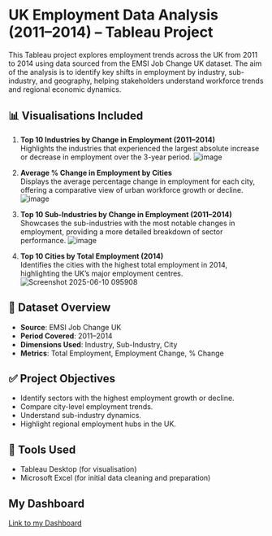# UK Employment Data Analysis (2011–2014) – Tableau Project

This Tableau project explores employment trends across the UK from 2011 to 2014 using data sourced from the EMSI Job Change UK dataset. The aim of the analysis is to identify key shifts in employment by industry, sub-industry, and geography, helping stakeholders understand workforce trends and regional economic dynamics.

## 📊 Visualisations Included

1. **Top 10 Industries by Change in Employment (2011–2014)**  
   Highlights the industries that experienced the largest absolute increase or decrease in employment over the 3-year period.
![image](https://github.com/user-attachments/assets/b3449e3d-d23d-4840-a55f-4151c526ced3)

2. **Average % Change in Employment by Cities**  
   Displays the average percentage change in employment for each city, offering a comparative view of urban workforce growth or decline.
![image](https://github.com/user-attachments/assets/66f7584c-0b12-4009-b1f5-7622d297f936)


3. **Top 10 Sub-Industries by Change in Employment (2011–2014)**  
   Showcases the sub-industries with the most notable changes in employment, providing a more detailed breakdown of sector performance.
![image](https://github.com/user-attachments/assets/23ad0c67-3028-4e33-86ad-fc64bafc0fcf)


4. **Top 10 Cities by Total Employment (2014)**  
   Identifies the cities with the highest total employment in 2014, highlighting the UK’s major employment centres.
![Screenshot 2025-06-10 095908](https://github.com/user-attachments/assets/001c4cd1-bc0e-454f-bb5e-a8f0b847f7ef)


## 📁 Dataset Overview

- **Source**: EMSI Job Change UK
- **Period Covered**: 2011–2014
- **Dimensions Used**: Industry, Sub-Industry, City
- **Metrics**: Total Employment, Employment Change, % Change

## ✅ Project Objectives

- Identify sectors with the highest employment growth or decline.
- Compare city-level employment trends.
- Understand sub-industry dynamics.
- Highlight regional employment hubs in the UK.

## 📌 Tools Used

- Tableau Desktop (for visualisation)
- Microsoft Excel (for initial data cleaning and preparation)

## My Dashboard
[Link to my Dashboard](https://public.tableau.com/views/UKEmploymentDashboard_17416906959140/Dashboard1?:language=en-GB&:sid=&:redirect=auth&:display_count=n&:origin=viz_share_link)

